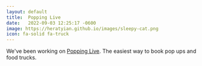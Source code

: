 ```yaml
---
layout: default
title:  Popping Live
date:   2022-09-03 12:25:17 -0600
image: https://heratyian.github.io/images/sleepy-cat.png
icon: fa-solid fa-truck
---
```


We've been working on [Popping Live](https://popping.live). The easiest way to book pop ups and food trucks.

